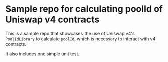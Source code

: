 # Sample repo for calculating poolId of Uniswap v4 contracts

This is a sample repo that showcases the use of Uniswap v4's `PoolIdLibrary` to calculate `poolId`, which is necessary to interact with v4 contracts.

It also includes one simple unit test.
